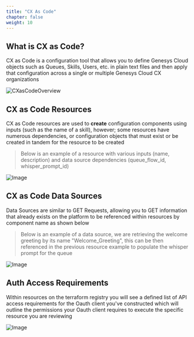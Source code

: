 ```yaml
---
title: "CX As Code"
chapter: false
weight: 10
---
```


## What is CX as Code?

CX as Code is a configuration tool that allows you to define Genesys Cloud objects such as Queues, Skills, Users, etc. in plain text files and then apply that configuration across a single or multiple Genesys Cloud CX organizations

![CXasCodeOverview](/images/CXasCodeOverview.jpg)


##

## CX as Code Resources

CX as Code resources are used to **create** configuration components using inputs (such as the name of a skill), however; some resources have numerous dependencies, or configuration objects that must exist or be created in tandem for the resource to be created

> Below is an example of a resource with various inputs (name, description) and data source dependencies (queue_flow_id, whisper_prompt_id)

![Image](/images/CXResource.PNG)

## CX as Code Data Sources

Data Sources are similar to GET Requests, allowing you to GET information that already exists on the platform to be referenced within resources by component name as shown below

> Below is an example of a data source, we are retrieving the welcome greeting by its name "Welcome_Greeting", this can be then referenced in the previous resource example to populate the whisper prompt for the queue

![Image](/images/CXDataSource.PNG)


## Auth Access Requirements

Within resources on the terraform registry you will see a defined list of API access requirements for the Oauth client you've constructed which will outline the permissions your Oauth client requires to execute the specific resource you are reviewing

![Image](/images/CXAuthReq.PNG)
